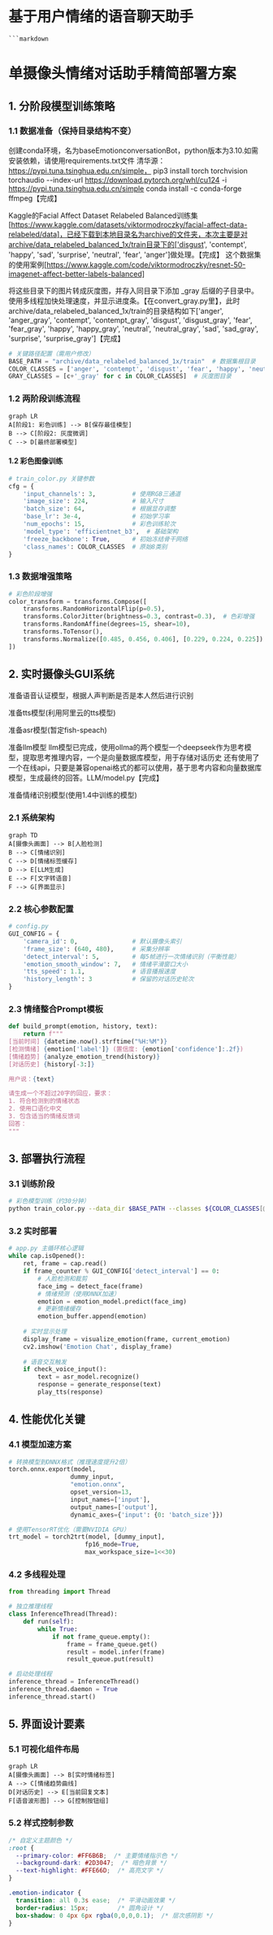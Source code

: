 # 基于用户情绪的语音聊天助手
    ```markdown
# 单摄像头情绪对话助手精简部署方案

## 1. 分阶段模型训练策略

### 1.1 数据准备（保持目录结构不变）

创建conda环境，名为baseEmotionconversationBot，python版本为3.10.如需安装依赖，请使用requirements.txt文件 清华源：https://pypi.tuna.tsinghua.edu.cn/simple，
pip3 install torch torchvision torchaudio --index-url https://download.pytorch.org/whl/cu124 -i https://pypi.tuna.tsinghua.edu.cn/simple conda install -c conda-forge ffmpeg【完成】

Kaggle的Facial Affect Dataset Relabeled Balanced训练集[https://www.kaggle.com/datasets/viktormodroczky/facial-affect-data-relabeled/data]，已经下载到本地目录名为archive的文件夹，本次主要是对archive/data_relabeled_balanced_1x/train目录下的['disgust', 'contempt', 'happy', 'sad', 'surprise', 'neutral', 'fear', 'anger']做处理。【完成】
这个数据集的使用案例[https://www.kaggle.com/code/viktormodroczky/resnet-50-imagenet-affect-better-labels-balanced]

将这些目录下的图片转成灰度图，并存入同目录下添加 _gray 后缀的子目录中。使用多线程加快处理速度，并显示进度条。【在convert_gray.py里】，此时archive/data_relabeled_balanced_1x/train的目录结构如下['anger', 'anger_gray', 'contempt', 'contempt_gray', 'disgust', 'disgust_gray', 'fear', 'fear_gray', 'happy', 'happy_gray', 'neutral', 'neutral_gray', 'sad', 'sad_gray', 'surprise', 'surprise_gray']【完成】

```python
# 关键路径配置（需用户修改）
BASE_PATH = "archive/data_relabeled_balanced_1x/train"  # 数据集根目录
COLOR_CLASSES = ['anger', 'contempt', 'disgust', 'fear', 'happy', 'neutral', 'sad', 'surprise']  # 原始彩色目录
GRAY_CLASSES = [c+'_gray' for c in COLOR_CLASSES]  # 灰度图目录
```

### 1.2 两阶段训练流程
```mermaid
graph LR
A[阶段1: 彩色训练] --> B[保存最佳模型]
B --> C[阶段2: 灰度微调]
C --> D[最终部署模型]
```

#### 1.2 彩色图像训练
```python
# train_color.py 关键参数
cfg = {
    'input_channels': 3,          # 使用RGB三通道
    'image_size': 224,            # 输入尺寸
    'batch_size': 64,             # 根据显存调整
    'base_lr': 3e-4,              # 初始学习率
    'num_epochs': 15,             # 彩色训练轮次
    'model_type': 'efficientnet_b3',  # 基础架构
    'freeze_backbone': True,      # 初始冻结骨干网络
    'class_names': COLOR_CLASSES  # 原始8类别
}
```

### 1.3 数据增强策略
```python
# 彩色阶段增强
color_transform = transforms.Compose([
    transforms.RandomHorizontalFlip(p=0.5),
    transforms.ColorJitter(brightness=0.3, contrast=0.3),  # 色彩增强
    transforms.RandomAffine(degrees=15, shear=10),
    transforms.ToTensor(),
    transforms.Normalize([0.485, 0.456, 0.406], [0.229, 0.224, 0.225])
])
```

## 2. 实时摄像头GUI系统

准备语音认证模型，根据人声判断是否是本人然后进行识别

准备tts模型(利用阿里云的tts模型)

准备asr模型(暂定fish-speach)

准备llm模型
llm模型已完成，使用ollma的两个模型一个deepseek作为思考模型，提取思考推理内容，一个是向量数据库模型，用于存储对话历史
还有使用了一个在线api，只要是兼容openai格式的都可以使用，基于思考内容和向量数据库模型，生成最终的回答。LLM/model.py【完成】

准备情绪识别模型(使用1.4中训练的模型)

### 2.1 系统架构
```mermaid
graph TD
A[摄像头画面] --> B[人脸检测]
B --> C[情绪识别]
C --> D[情绪标签缓存]
D --> E[LLM生成]
E --> F[文字转语音]
F --> G[界面显示]
```

### 2.2 核心参数配置
```python
# config.py
GUI_CONFIG = {
    'camera_id': 0,               # 默认摄像头索引
    'frame_size': (640, 480),     # 采集分辨率
    'detect_interval': 5,         # 每5帧进行一次情绪识别（平衡性能）
    'emotion_smooth_window': 7,   # 情绪平滑窗口大小
    'tts_speed': 1.1,             # 语音播报速度
    'history_length': 3           # 保留的对话历史轮次
}
```

### 2.3 情绪整合Prompt模板
```python
def build_prompt(emotion, history, text):
    return f"""
[当前时间] {datetime.now().strftime("%H:%M")}
[检测情绪] {emotion['label']} (置信度: {emotion['confidence']:.2f})
[情绪趋势] {analyze_emotion_trend(history)}
[对话历史] {history[-3:]}

用户说：{text}

请生成一个不超过20字的回应，要求：
1. 符合检测到的情绪状态
2. 使用口语化中文
3. 包含适当的情绪反馈词
回答：
"""
```

## 3. 部署执行流程

### 3.1 训练阶段
```bash
# 彩色模型训练（约30分钟）
python train_color.py --data_dir $BASE_PATH --classes ${COLOR_CLASSES[@]}
```

### 3.2 实时部署
```python
# app.py 主循环核心逻辑
while cap.isOpened():
    ret, frame = cap.read()
    if frame_counter % GUI_CONFIG['detect_interval'] == 0:
        # 人脸检测和裁剪
        face_img = detect_face(frame)  
        # 情绪预测（使用ONNX加速）
        emotion = emotion_model.predict(face_img)
        # 更新情绪缓存
        emotion_buffer.append(emotion)
    
    # 实时显示处理
    display_frame = visualize_emotion(frame, current_emotion)
    cv2.imshow('Emotion Chat', display_frame)
    
    # 语音交互触发
    if check_voice_input():
        text = asr_model.recognize()
        response = generate_response(text)
        play_tts(response)
```

## 4. 性能优化关键

### 4.1 模型加速方案
```python
# 转换模型到ONNX格式（推理速度提升2倍）
torch.onnx.export(model, 
                 dummy_input, 
                 "emotion.onnx",
                 opset_version=13,
                 input_names=['input'],
                 output_names=['output'],
                 dynamic_axes={'input': {0: 'batch_size'}})

# 使用TensorRT优化（需要NVIDIA GPU）
trt_model = torch2trt(model, [dummy_input], 
                     fp16_mode=True,
                     max_workspace_size=1<<30)
```

### 4.2 多线程处理
```python
from threading import Thread

# 独立推理线程
class InferenceThread(Thread):
    def run(self):
        while True:
            if not frame_queue.empty():
                frame = frame_queue.get()
                result = model.infer(frame)
                result_queue.put(result)

# 启动处理线程
inference_thread = InferenceThread()
inference_thread.daemon = True
inference_thread.start()
```

## 5. 界面设计要素

### 5.1 可视化组件布局
```mermaid
graph LR
A[摄像头画面] --> B[实时情绪标签]
A --> C[情绪趋势曲线]
D[对话历史] --> E[当前回复文本]
F[语音波形图] --> G[控制按钮组]
```

### 5.2 样式控制参数
```css
/* 自定义主题颜色 */
:root {
  --primary-color: #FF6B6B;  /* 主要情绪指示色 */
  --background-dark: #2D3047;  /* 暗色背景 */
  --text-highlight: #FFE66D;  /* 高亮文字 */
}

.emotion-indicator {
  transition: all 0.3s ease;  /* 平滑动画效果 */
  border-radius: 15px;        /* 圆角设计 */
  box-shadow: 0 4px 6px rgba(0,0,0,0.1);  /* 层次感阴影 */
}
```